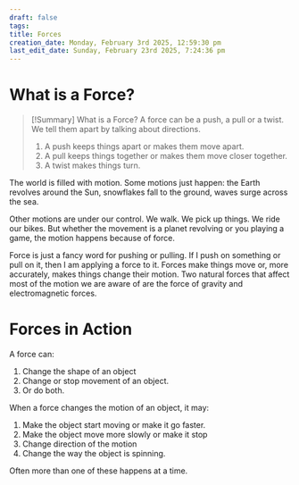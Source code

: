 ```yaml
---
draft: false
tags:
title: Forces
creation_date: Monday, February 3rd 2025, 12:59:30 pm
last_edit_date: Sunday, February 23rd 2025, 7:24:36 pm
---
```


# What is a Force?

>
> [!Summary] What is a Force?
> A force can be a push, a pull or a twist. We tell them apart by talking about directions.
> 1. A push keeps things apart or makes them move apart.
> 2. A pull keeps things together or makes them move closer together.
> 3. A twist makes things turn.

The world is filled with motion. Some motions just happen: the Earth revolves around the Sun, snowflakes fall to the ground, waves surge across the sea.

Other motions are under our control. We walk. We pick up things. We ride our bikes. But whether the movement is a planet revolving or you playing a game, the motion happens because of force.

Force is just a fancy word for pushing or pulling. If I push on something or pull on it, then I am applying a force to it. Forces make things move or, more accurately, makes things change their motion. Two natural forces that affect most of the motion we are aware of are the force of gravity and electromagnetic forces.

# Forces in Action

A force can:

1. Change the shape of an object
2. Change or stop movement of an object.
3. Or do both.

When a force changes the motion of an object, it may:

1. Make the object start moving or make it go faster.
2. Make the object move more slowly or make it stop
3. Change direction of the motion
4. Change the way the object is spinning.

Often more than one of these happens at a time.
